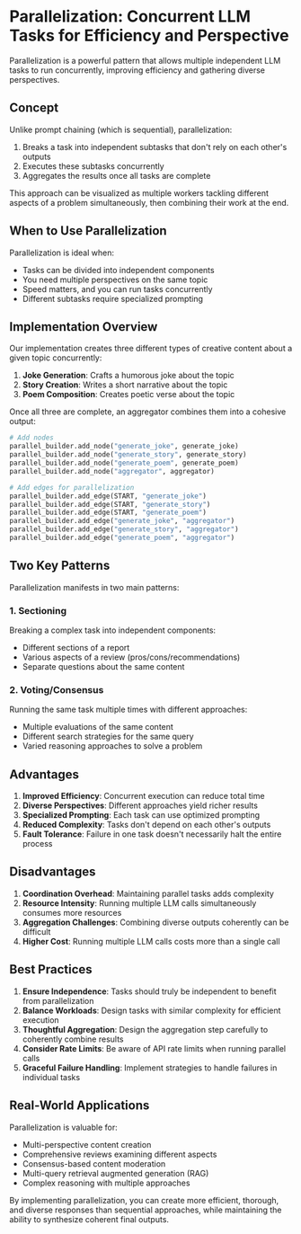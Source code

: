 # Parallelization: Concurrent LLM Tasks for Efficiency and Perspective

Parallelization is a powerful pattern that allows multiple independent LLM tasks to run concurrently, improving efficiency and gathering diverse perspectives.

## Concept

Unlike prompt chaining (which is sequential), parallelization:

1. Breaks a task into independent subtasks that don't rely on each other's outputs
2. Executes these subtasks concurrently 
3. Aggregates the results once all tasks are complete

This approach can be visualized as multiple workers tackling different aspects of a problem simultaneously, then combining their work at the end.

## When to Use Parallelization

Parallelization is ideal when:

- Tasks can be divided into independent components
- You need multiple perspectives on the same topic
- Speed matters, and you can run tasks concurrently
- Different subtasks require specialized prompting

## Implementation Overview

Our implementation creates three different types of creative content about a given topic concurrently:

1. **Joke Generation**: Crafts a humorous joke about the topic
2. **Story Creation**: Writes a short narrative about the topic
3. **Poem Composition**: Creates poetic verse about the topic

Once all three are complete, an aggregator combines them into a cohesive output:

```python
# Add nodes
parallel_builder.add_node("generate_joke", generate_joke)
parallel_builder.add_node("generate_story", generate_story)
parallel_builder.add_node("generate_poem", generate_poem)
parallel_builder.add_node("aggregator", aggregator)

# Add edges for parallelization
parallel_builder.add_edge(START, "generate_joke")
parallel_builder.add_edge(START, "generate_story")
parallel_builder.add_edge(START, "generate_poem")
parallel_builder.add_edge("generate_joke", "aggregator")
parallel_builder.add_edge("generate_story", "aggregator")
parallel_builder.add_edge("generate_poem", "aggregator")
```

## Two Key Patterns

Parallelization manifests in two main patterns:

### 1. Sectioning

Breaking a complex task into independent components:
- Different sections of a report
- Various aspects of a review (pros/cons/recommendations)
- Separate questions about the same content

### 2. Voting/Consensus

Running the same task multiple times with different approaches:
- Multiple evaluations of the same content
- Different search strategies for the same query
- Varied reasoning approaches to solve a problem

## Advantages

1. **Improved Efficiency**: Concurrent execution can reduce total time
2. **Diverse Perspectives**: Different approaches yield richer results
3. **Specialized Prompting**: Each task can use optimized prompting
4. **Reduced Complexity**: Tasks don't depend on each other's outputs
5. **Fault Tolerance**: Failure in one task doesn't necessarily halt the entire process

## Disadvantages

1. **Coordination Overhead**: Maintaining parallel tasks adds complexity
2. **Resource Intensity**: Running multiple LLM calls simultaneously consumes more resources
3. **Aggregation Challenges**: Combining diverse outputs coherently can be difficult
4. **Higher Cost**: Running multiple LLM calls costs more than a single call

## Best Practices

1. **Ensure Independence**: Tasks should truly be independent to benefit from parallelization
2. **Balance Workloads**: Design tasks with similar complexity for efficient execution
3. **Thoughtful Aggregation**: Design the aggregation step carefully to coherently combine results
4. **Consider Rate Limits**: Be aware of API rate limits when running parallel calls
5. **Graceful Failure Handling**: Implement strategies to handle failures in individual tasks

## Real-World Applications

Parallelization is valuable for:

- Multi-perspective content creation
- Comprehensive reviews examining different aspects
- Consensus-based content moderation
- Multi-query retrieval augmented generation (RAG)
- Complex reasoning with multiple approaches

By implementing parallelization, you can create more efficient, thorough, and diverse responses than sequential approaches, while maintaining the ability to synthesize coherent final outputs.
